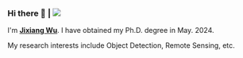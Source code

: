 ### Hi there 👋 | ![](https://komarev.com/ghpvc/?username=Lausen-Ng)

I'm [**Jixiang Wu**](https://lausen-ng.github.io/). I have obtained my Ph.D. degree in May. 2024.

My research interests include Object Detection, Remote Sensing, etc.

<!--![](https://github-readme-stats.vercel.app/api?username=Lausen-Ng)-->
